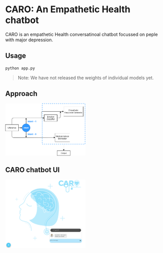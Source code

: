 # CARO: An Empathetic Health chatbot

CARO is an empathetic Health conversatinoal chatbot focussed on peple with major depression. 

<!-- ![](screen.PNG) -->

## Usage 
 
<pre><code>python app.py</code></pre>

> Note: We have not released the weights of individual models yet. 

## Approach

<!-- ![](pipeline.PNG) -->
<img src="pipeline.PNG" style="width: 50%;margin-right: 10px;" />

## CARO chatbot UI

<img src="screen.PNG" style="width: 50%;margin-right: 10px;" />